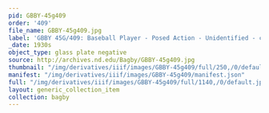 ```yaml
---
pid: GBBY-45g409
order: '409'
file_name: GBBY-45g409.jpg
label: 'GBBY 45G/409: Baseball Player - Posed Action - Unidentified - c1930s'
_date: 1930s
object_type: glass plate negative
source: http://archives.nd.edu/Bagby/GBBY-45g409.jpg
thumbnail: "/img/derivatives/iiif/images/GBBY-45g409/full/250,/0/default.jpg"
manifest: "/img/derivatives/iiif/images/GBBY-45g409/manifest.json"
full: "/img/derivatives/iiif/images/GBBY-45g409/full/1140,/0/default.jpg"
layout: generic_collection_item
collection: bagby
---
```

